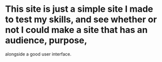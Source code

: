 # This site is just a simple site I made to test my skills, and see whether or not I could make a site that has an audience, purpose, 
alongside a good user interface.

